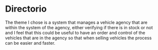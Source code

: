 # Directorio
The theme I chose is a system that manages a vehicle agency that are within the system of the agency, either verifying if there is in stock or not and I feel that this could be useful to have an order and control of the vehicles that are in the agency so that when selling vehicles the process can be easier and faster.
